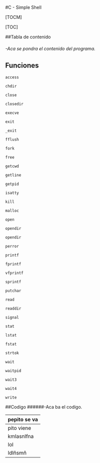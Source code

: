 #C - Simple Shell

[TOCM]

[TOC]

##Tabla de contenido

###### -Aca se pondra el contenido del programa.

## Funciones

`access`

`chdir`

`close`

`closedir`

`execve`

`exit`

`_exit`

`fflush`

`fork`

`free`

`getcwd`

`getline`

`getpid`

`isatty`

`kill`

`malloc`

`open`

`opendir`

`opendir`

`perror`

`printf`

`fprintf`

`vfprintf`

`sprintf`

`putchar`

`read`

`readdir`

`signal`

`stat`

`lstat`

`fstat`

`strtok`

`wait`

`waitpid`

`wait3`

`wait4`

`write`

##Codigo
######-Aca ba el codigo.




| pepito se va |
| ------------ |
|   pito viene |
|kmlasnlfna|
|lol
|ldlñsmñ
